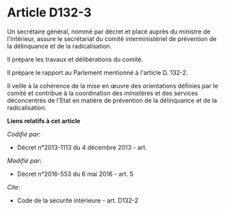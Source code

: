 # Article D132-3

Un secrétaire général, nommé par décret et placé auprès du ministre de l'intérieur, assure le secrétariat du comité
interministériel de prévention de la délinquance et de la radicalisation. 

Il prépare les travaux et délibérations du comité. 

Il prépare le rapport au Parlement mentionné à l'article D. 132-2.

Il veille à la cohérence de la mise en œuvre des orientations définies par le comité et contribue à la coordination des
ministères et des services déconcentrés de l'Etat en matière de prévention de la délinquance et de la radicalisation.

**Liens relatifs à cet article**

_Codifié par_:

  - Décret n°2013-1113 du 4 décembre 2013 - art.

_Modifié par_:

  - Décret n°2016-553 du 6 mai 2016 - art. 5

_Cite_:

  - Code de la sécurité intérieure - art. D132-2
